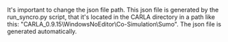 It's important to change the json file path.
This json file is generated by the run_syncro.py script, that it's located in the CARLA directory in a path like this: "CARLA_0.9.15\WindowsNoEditor\Co-Simulation\Sumo".
The json file is generated automatically.